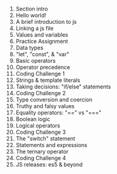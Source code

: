 1. Section intro
2. Hello world!
3. A brief introduction to js
4. Linking a js file
5. Values and variables
6. Practice Assignment
7. Data types
8. "let", "const", & "var"
9. Basic operators
10. Operator precedence
11. Coding Challenge 1
12. Strings & template literals
13. Taking decisions: "if/else" statements
14. Coding Challenge 2
15. Type conversion and coercion
16. Truthy and falsy values
17. Equality operators: "==" vs "==="
18. Boolean logic
19. Logical operators
20. Coding Challenge 3
21. The "switch" statement
22. Statements and expressions
23. The ternary operator
24. Coding Challenge 4
25. JS releases: es5 & beyond